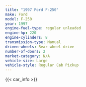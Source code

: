 ```yaml
---
title: "1997 Ford F-250"
make: Ford
model: F-250
year: 1997
engine-fuel-type: regular unleaded
engine-hp: 220
engine-cylinders: 8
transmission-type: Manual
driven-wheels: Rear wheel drive
number-of-doors: 2
market-category: N/A
vehicle-size: Large
vehicle-style: Regular Cab Pickup
---
```


{{< car_info >}}
